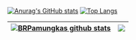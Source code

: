 [![Anurag's GitHub stats]()](https://github.com/anuraghazra/github-readme-stats)
[![Top Langs]()](https://github.com/anuraghazra/github-readme-stats)

| <a href="https://github.com/anuraghazra/github-readme-stats"><img align="center" src="https://github-readme-stats-kappa-neon.vercel.app/api?username=BilardoRaka&theme=radical&show_icons=true&include_all_commits=true&theme=buefy&hide_border=true" alt="BRPamungkas github stats" /></a> | <a href="https://github.com/anuraghazra/github-readme-stats"><img align="center" src="https://github-readme-stats.vercel.app/api/top-langs/?username=BilardoRaka&layout=compact&theme=radical&layout=compact&theme=buefy&hide_border=true" /></a> |
| ------------- | ------------- |
